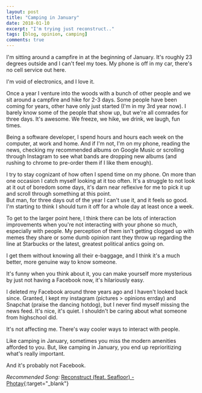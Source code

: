 ```yaml
---
layout: post
title: "Camping in January"
date: 2018-01-10
excerpt: "I'm trying just reconstruct.."
tags: [blog, opinion, camping]
comments: true
---
```


I'm sitting around a campfire in at the beginning of January. It's roughly 23 degrees outside and I can't feel my toes. 
My phone is off in my car, there's no cell service out here.

I'm void of electronics, and I love it. 

Once a year I venture into the woods with a bunch of other people and we sit around a campfire and hike for 2-3 days.
Some people have been coming for years, other have only just started (I'm in my 3rd year now).
I barely know some of the people that show up, but we're all comrades for three days. It's awesome.
We freeze, we hike, we drink, we laugh, fun times.

Being a software developer, I spend hours and hours each week on the computer, at work and home.
And if I'm not, I'm on my phone, reading the news, checking my recommended albums on Google Music or scrolling through
Instagram to see what bands are dropping new albums (and rushing to chrome to pre-order them if I like them enough).

I try to stay cognizant of how often I spend time on my phone. On more than one occasion I catch myself looking at it too often. It's a struggle to not look at it out of boredom some days, it's darn near reflexive for me to pick it up and scroll through something at this point. <br>
But man, for three days out of the year I can't use it, and it feels so good. I'm starting to think I should turn it off 
for a whole day at least once a week.

To get to the larger point here, I think there can be lots of interaction improvements when you're not interacting with your phone so much, especially with people.
My perception of them isn't getting clogged up with memes they share or some dumb opinion rant they throw up regarding the line at Starbucks or the latest, greatest political antics going on.

I get them without knowing all their e-baggage, and I think it's a much better, more genuine way to know someone.<br>

It's funny when you think about it, you can make yourself more mysterious by just not having a Facebook now, it's hilariously easy. 

I deleted my Facebook around three years ago and I haven't looked back since. Granted, I kept my instagram (pictures > opinions errday) and Snapchat (praise the dancing hotdog), but I never find myself missing the news feed.
It's nice, it's quiet. I shouldn't be caring about what someone from highschool did. 

It's not affecting me. There's way cooler ways to interact with people.

Like camping in January, sometimes you miss the modern amenities afforded to you. But, like camping in January, you end up reprioritizing what's really important. 

And it's probably not Facebook. 

*Recommended Song:* [Reconstruct (feat. Seafloor) - Photay](https://www.youtube.com/watch?v=gNXzZYitkWM){:target="_blank"}
